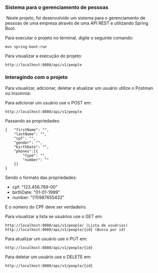 ### Sistema para o gerenciamento de pessoas



​	Neste projeto, foi desenvolvido um sistema para o gerenciamento de pessoas de uma empresa através de uma API REST e utilizando Spring Boot.



Para executar o projeto no terminal, digite o seguinte comando:

```shell script
mvn spring-boot:run 
```

Para visualizar a execução do projeto:

```
http://localhost:8080/api/v1/people
```



### Interagindo com o projeto

Para visualizar, adicionar, deletar e atualizar um usuário utilize o Postman ou Insomnia:

Para adicionar um usuário use o POST em:

```
http://localhost:8080/api/v1/people
```

Passando as propriedades:

```
{   "firstName": "",
    "lastName": "",
    "cpf": "",
    "gender": "",
    "birthDate": "",
    "phones":[{
        "type": "",
        "number": ""
    }]
}
```

Sendo o formato das propriedades:

- cpf: "123.456.789-00"
- birthDate: "01-01-1999"
- number: "(11)987655432"

E o número do CPF deve ser verdadeiro.



Para visualizar a lista se usuários use o GET em:

```
http://localhost:8080/api/v1/people/ (Lista de usuários)
http://localhost:8080/api/v1/people/{id} (Busca por id)
```

Para atualizar um usuário use o PUT em:

```
http://localhost:8080/api/v1/people/{id}
```

Para deletar um usuário use o DELETE em:

```
http://localhost:8080/api/v1/people/{id}
```

